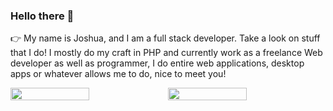 ### Hello there 👋



👉 My name is Joshua, and I am a full stack developer. Take a look on stuff that I do! I mostly do my craft in PHP and currently work as a freelance Web developer as well as programmer, I do entire web applications, desktop apps or whatever allows me to do, nice to meet you!

<div style="display: flex;">
  <img src="[path/to/left-image.png](https://user-images.githubusercontent.com/105678913/224467218-b6dd4433-6fc2-4b2f-8699-8b84d4632bcc.png)" style="width: 50%;">
  <img src="[path/to/right-image.png](https://user-images.githubusercontent.com/105678913/224467192-8da5f912-ef41-490b-9263-c29c5b03cf9f.png)" style="width: 50%;">
</div>
<!--
**anderson895/anderson895** is a ✨ _special_ ✨ repository because its `README.md` (this file) appears on your GitHub profile.

Here are some ideas to get you started:

- 🔭 I’m currently working on ...
- 🌱 I’m currently learning ...
- 👯 I’m looking to collaborate on ...
- 🤔 I’m looking for help with ...
- 💬 Ask me about ...
- 📫 How to reach me: ...
- 😄 Pronouns: ...
- ⚡ Fun fact: ...
-->
